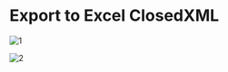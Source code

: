 # Export to Excel ClosedXML

![1](https://user-images.githubusercontent.com/50550221/87234635-7f83a280-c398-11ea-9d9b-8b1b9ef3c71a.JPG)

![2](https://user-images.githubusercontent.com/50550221/87234636-801c3900-c398-11ea-9114-066ccbe84915.JPG)

